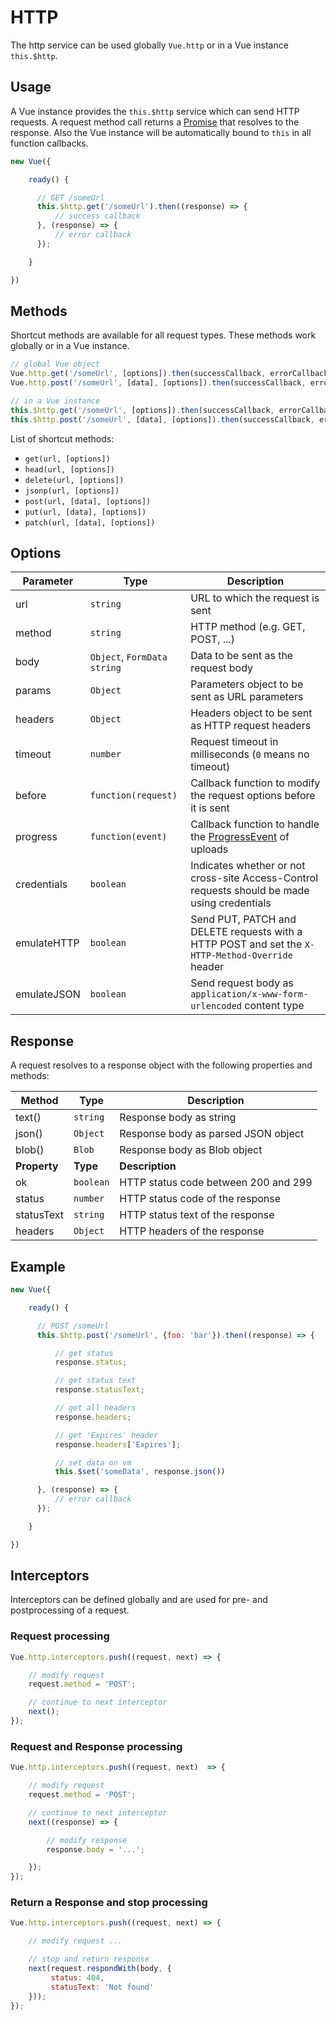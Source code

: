 # HTTP

The http service can be used globally `Vue.http` or in a Vue instance `this.$http`.

## Usage

A Vue instance provides the `this.$http` service which can send HTTP requests. A request method call returns a [Promise](https://developer.mozilla.org/en-US/docs/Web/JavaScript/Reference/Global_Objects/Promise) that resolves to the response. Also the Vue instance will be automatically bound to `this` in all function callbacks.

```js
new Vue({

    ready() {

      // GET /someUrl
      this.$http.get('/someUrl').then((response) => {
          // success callback
      }, (response) => {
          // error callback
      });

    }

})
```

## Methods

Shortcut methods are available for all request types. These methods work globally or in a Vue instance.

```js
// global Vue object
Vue.http.get('/someUrl', [options]).then(successCallback, errorCallback);
Vue.http.post('/someUrl', [data], [options]).then(successCallback, errorCallback);

// in a Vue instance
this.$http.get('/someUrl', [options]).then(successCallback, errorCallback);
this.$http.post('/someUrl', [data], [options]).then(successCallback, errorCallback);
```
List of shortcut methods:

* `get(url, [options])`
* `head(url, [options])`
* `delete(url, [options])`
* `jsonp(url, [options])`
* `post(url, [data], [options])`
* `put(url, [data], [options])`
* `patch(url, [data], [options])`

## Options

Parameter | Type | Description
--------- | ---- | -----------
url | `string` | URL to which the request is sent
method | `string` | HTTP method (e.g. GET, POST, ...)
body | `Object`, `FormData` `string` | Data to be sent as the request body
params | `Object` | Parameters object to be sent as URL parameters
headers | `Object` | Headers object to be sent as HTTP request headers
timeout | `number` | Request timeout in milliseconds (`0` means no timeout)
before | `function(request)` | Callback function to modify the request options before it is sent
progress | `function(event)` | Callback function to handle the [ProgressEvent](https://developer.mozilla.org/en-US/docs/Web/API/ProgressEvent) of uploads
credentials | `boolean` | Indicates whether or not cross-site Access-Control requests should be made using credentials
emulateHTTP | `boolean` | Send PUT, PATCH and DELETE requests with a HTTP POST and set the `X-HTTP-Method-Override` header
emulateJSON | `boolean` | Send request body as `application/x-www-form-urlencoded` content type

## Response

A request resolves to a response object with the following properties and methods:

Method | Type | Description
-------- | ---- | -----------
text() | `string` | Response body as string
json() | `Object` | Response body as parsed JSON object
blob() | `Blob` | Response body as Blob object
**Property** | **Type** | **Description**
ok | `boolean` | HTTP status code between 200 and 299
status | `number` | HTTP status code of the response
statusText | `string` | HTTP status text of the response
headers | `Object` | HTTP headers of the response

## Example

```js
new Vue({

    ready() {

      // POST /someUrl
      this.$http.post('/someUrl', {foo: 'bar'}).then((response) => {

          // get status
          response.status;

          // get status text
          response.statusText;

          // get all headers
          response.headers;

          // get 'Expires' header
          response.headers['Expires'];

          // set data on vm
          this.$set('someData', response.json())

      }, (response) => {
          // error callback
      });

    }

})
```

## Interceptors

Interceptors can be defined globally and are used for pre- and postprocessing of a request.

### Request processing
```js
Vue.http.interceptors.push((request, next) => {

    // modify request
    request.method = 'POST';

    // continue to next interceptor
    next();
});
```

### Request and Response processing
```js
Vue.http.interceptors.push((request, next)  => {

    // modify request
    request.method = 'POST';

    // continue to next interceptor
    next((response) => {

        // modify response
        response.body = '...';

    });
});
```

### Return a Response and stop processing
```js
Vue.http.interceptors.push((request, next) => {

    // modify request ...

    // stop and return response
    next(request.respondWith(body, {
         status: 404,
         statusText: 'Not found'
    }));
});
```
